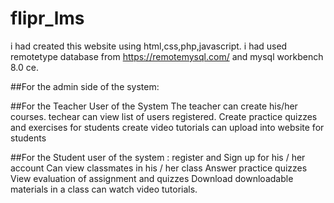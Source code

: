 # flipr_lms
i had created this website using html,css,php,javascript.
i had used remotetype database from https://remotemysql.com/ and mysql workbench 8.0 ce.


##For the admin side of the system:

##For the Teacher User of the System
The teacher can create his/her courses.
techear can view list of users registered.
Create practice quizzes and exercises for students 
create video tutorials can upload into website for students


##For the Student user of the system :
register and Sign up for his / her account
Can view  classmates in  his / her class
Answer practice quizzes
View evaluation of assignment and quizzes
Download  downloadable materials in a class
can watch video tutorials.




 
